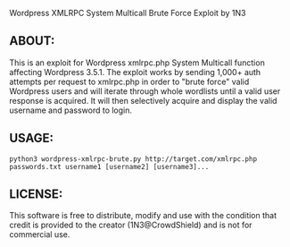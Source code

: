 Wordpress XMLRPC System Multicall Brute Force Exploit by 1N3

## ABOUT:
This is an exploit for Wordpress xmlrpc.php System Multicall function affecting Wordpress 3.5.1. The exploit works by sending 1,000+ auth attempts per request to xmlrpc.php in order to "brute force" valid Wordpress users and will iterate through whole wordlists until a valid user response is acquired. It will then selectively acquire and display the valid username and password to login.

## USAGE:
```
python3 wordpress-xmlrpc-brute.py http://target.com/xmlrpc.php passwords.txt username1 [username2] [username3]...
```

## LICENSE:
This software is free to distribute, modify and use with the condition that credit is provided to the creator (1N3@CrowdShield) and is not for commercial use.
